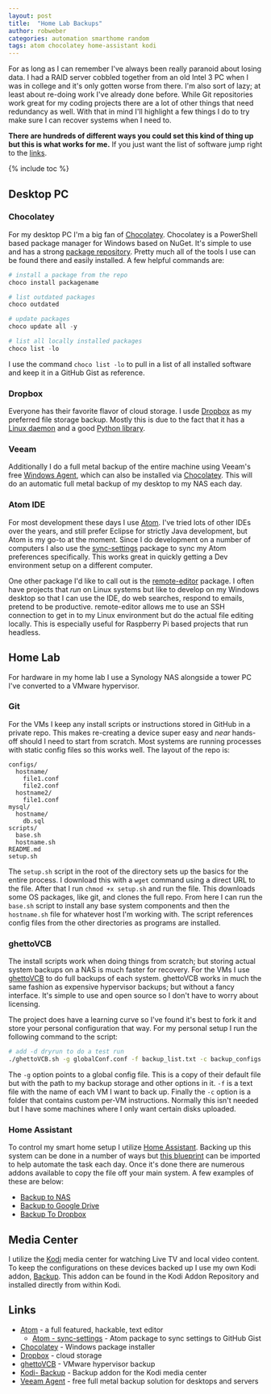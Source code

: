 ```yaml
---
layout: post
title:  "Home Lab Backups"
author: robweber
categories: automation smarthome random
tags: atom chocolatey home-assistant kodi
---
```


For as long as I can remember I've always been really paranoid about losing data. I had a RAID server cobbled together from an old Intel 3 PC when I was in college and it's only gotten worse from there. I'm also sort of lazy; at least about re-doing work I've already done before. While Git repositories work great for my coding projects there are a lot of other things that need redundancy as well. With that in mind I'll highlight a few things I do to try make sure I can recover systems when I need to.

__There are hundreds of different ways you could set this kind of thing up but this is what works for me.__ If you just want the list of software jump right to the [links](#links).

<!--more-->

{% include toc %}

## Desktop PC

### Chocolatey

For my desktop PC I'm a big fan of [Chocolatey][chocolatey]. Chocolatey is a PowerShell based package manager for Windows based on NuGet. It's simple to use and has a strong [package repository](https://community.chocolatey.org/packages). Pretty much all of the tools I use can be found there and easily installed. A few helpful commands are:

```powershell
# install a package from the repo
choco install packagename

# list outdated packages
choco outdated

# update packages
choco update all -y

# list all locally installed packages
choco list -lo

```

I use the command `choco list -lo` to pull in a list of all installed software and keep it in a GitHub Gist as reference.

### Dropbox

Everyone has their favorite flavor of cloud storage. I usde [Dropbox][dropbox] as my preferred file storage backup. Mostly this is due to the fact that it has a [Linux daemon](https://www.dropbox.com/install-linux) and a good [Python library](https://github.com/dropbox/dropbox-sdk-python).

### Veeam
Additionally I do a full metal backup of the entire machine using Veeam's free [Windows Agent][veeam-agent], which can also be installed via [Chocolatey](https://community.chocolatey.org/packages/veeam-agent). This will do an automatic full metal backup of my desktop to my NAS each day.

### Atom IDE
For most development these days I use [Atom][atom]. I've tried lots of other IDEs over the years, and still prefer Eclipse for strictly Java development, but Atom is my go-to at the moment. Since I do development on a number of computers I also use the [sync-settings][atom-sync] package to sync my Atom preferences specifically. This works great in quickly getting a Dev environment setup on a different computer.

One other package I'd like to call out is the [remote-editor](https://atom.io/packages/remote-editor) package. I often have projects that _run_ on Linux systems but like to develop on my Windows desktop so that I can use the IDE, do web searches, respond to emails, pretend to be productive. remote-editor allows me to use an SSH connection to get in to my Linux environment but do the actual file editing locally. This is especially useful for Raspberry Pi based projects that run headless.

## Home Lab

For hardware in my home lab I use a Synology NAS alongside a tower PC I've converted to a VMware hypervisor.

### Git

For the VMs I keep any install scripts or instructions stored in GitHub in a private repo. This makes re-creating a device super easy and _near_ hands-off should I need to start from scratch. Most systems are running processes with static config files so this works well. The layout of the repo is:

```
configs/
  hostname/
    file1.conf
    file2.conf
  hostname2/
    file1.conf
mysql/
  hostname/
    db.sql
scripts/
  base.sh
  hostname.sh
README.md
setup.sh
```

The `setup.sh` script in the root of the directory sets up the basics for the entire process. I download this with a `wget` command using a direct URL to the file. After that I run `chmod +x setup.sh` and run the file. This downloads some OS packages, like git, and clones the full repo. From here I can run the `base.sh` script to install any base system components and then the `hostname.sh` file for whatever host I'm working with. The script references config files from the other directories as programs are installed.

### ghettoVCB

The install scripts work when doing things from scratch; but storing actual system backups on a NAS is much faster for recovery. For the VMs I use [ghettoVCB][ghetto-vcb] to do full backups of each system. ghettoVCB works in much the same fashion as expensive hypervisor backups; but without a fancy interface. It's simple to use and open source so I don't have to worry about licensing.

The project does have a learning curve so I've found it's best to fork it and store your personal configuration that way. For my personal setup I run the following command to the script:

```bash
# add -d dryrun to do a test run
./ghettoVCB.sh -g globalConf.conf -f backup_list.txt -c backup_configs
```

The `-g` option points to a global config file. This is a copy of their default file but with the path to my backup storage and other options in it. `-f` is a text file with the name of each VM I want to back up. Finally the `-c` option is a folder that contains custom per-VM instructions. Normally this isn't needed but I have some machines where I only want certain disks uploaded.

### Home Assistant

To control my smart home setup I utilize [Home Assistant](https://www.home-assistant.io/). Backing up this system can be done in a number of ways but [this blueprint](https://community.home-assistant.io/t/create-automated-backups-every-day/254039) can be imported to help automate the task each day. Once it's done there are numerous addons available to copy the file off your main system. A few examples of these are below:

* [Backup to NAS](https://community.home-assistant.io/t/samba-backup-create-and-store-snapshots-on-a-samba-share/199471)
* [Backup to Google Drive](https://community.home-assistant.io/t/hass-io-add-on-hass-io-google-drive-backup/107928)
* [Backup To Dropbox](https://community.home-assistant.io/t/hass-io-add-on-upload-hassio-snapshots-to-dropbox/43622)

## Media Center

I utilize the [Kodi](https://www.kodi.tv) media center for watching Live TV and local video content. To keep the configurations on these devices backed up I use my own Kodi addon, [Backup][kodi-backup]. This addon can be found in the Kodi Addon Repository and installed directly from within Kodi.


## Links

* [Atom][atom] - a full featured, hackable, text editor
  * [Atom - sync-settings][atom-sync] - Atom package to sync settings to GitHub Gist
* [Chocolatey][chocolatey] - Windows package installer
* [Dropbox][dropbox] - cloud storage
* [ghettoVCB][ghetto-vcb] - VMware hypervisor backup
* [Kodi- Backup][kodi-backup] - Backup addon for the Kodi media center
* [Veeam Agent][veeam-agent] - free full metal backup solution for desktops and servers

[atom]: https://atom.io/
[atom-sync]: https://atom.io/packages/sync-settings
[chocolatey]: https://chocolatey.org/
[dropbox]: https://www.dropbox.com
[ghetto-vcb]: https://github.com/lamw/ghettoVCB
[kodi-backup]: https://github.com/robweber/xbmcbackup
[veeam-agent]: https://www.veeam.com/windows-endpoint-server-backup-free.html
